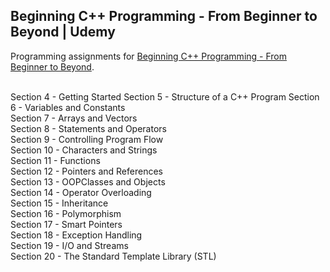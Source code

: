 <h2>Beginning C++ Programming - From Beginner to Beyond | Udemy</h2>

Programming assignments for [Beginning C++ Programming - From Beginner to Beyond](https://www.udemy.com/share/101Wd4B0YadlZVTXw=/).
<br>
<br>

Section 4 - Getting Started
Section 5 - Structure of a C++ Program
Section 6 - Variables and Constants<br>
Section 7 - Arrays and Vectors<br>
Section 8 - Statements and Operators<br>
Section 9 - Controlling Program Flow<br>
Section 10 - Characters and Strings<br>
Section 11 - Functions<br>
Section 12 - Pointers and References<br>
Section 13 - OOPClasses and Objects<br>
Section 14 - Operator Overloading<br>
Section 15 - Inheritance<br>
Section 16 - Polymorphism<br>
Section 17 - Smart Pointers<br>
Section 18 - Exception Handling<br>
Section 19 - I/O and Streams<br>
Section 20 - The Standard Template Library (STL)<br>
